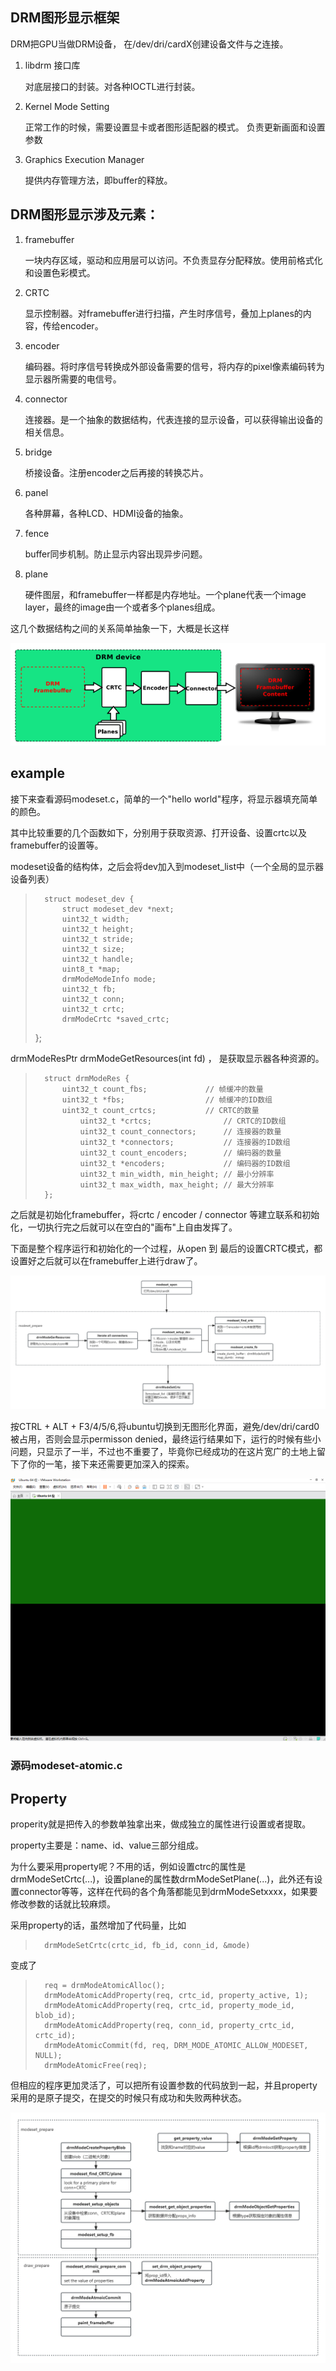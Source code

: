 ## DRM图形显示框架
DRM把GPU当做DRM设备， 在/dev/dri/cardX创建设备文件与之连接。

1. libdrm 接口库

	对底层接口的封装。对各种IOCTL进行封装。

2. Kernel Mode Setting

	正常工作的时候，需要设置显卡或者图形适配器的模式。 负责更新画面和设置参数

3. Graphics Execution Manager

	提供内存管理方法，即buffer的释放。


## DRM图形显示涉及元素：
1. framebuffer

	一块内存区域，驱动和应用层可以访问。不负责显存分配释放。使用前格式化和设置色彩模式。

2. CRTC

	显示控制器。对framebuffer进行扫描，产生时序信号，叠加上planes的内容，传给encoder。

3. encoder

	编码器。将时序信号转换成外部设备需要的信号，将内存的pixel像素编码转为显示器所需要的电信号。

4. connector

	连接器。是一个抽象的数据结构，代表连接的显示设备，可以获得输出设备的相关信息。

5. bridge

	桥接设备。注册encoder之后再接的转换芯片。

6. panel

	各种屏幕，各种LCD、HDMI设备的抽象。

7. fence

	buffer同步机制。防止显示内容出现异步问题。

8. plane

	硬件图层，和framebuffer一样都是内存地址。一个plane代表一个image layer，最终的image由一个或者多个planes组成。


这几个数据结构之间的关系简单抽象一下，大概是长这样

![Image](./image/drm_1.png)



## example
接下来查看源码modeset.c，简单的一个"hello world"程序，将显示器填充简单的颜色。

其中比较重要的几个函数如下，分别用于获取资源、打开设备、设置crtc以及framebuffer的设置等。

modeset设备的结构体，之后会将dev加入到modeset_list中（一个全局的显示器设备列表）
>		struct modeset_dev {
>			struct modeset_dev *next;
>			uint32_t width;
>			uint32_t height;
>			uint32_t stride;
>			uint32_t size;
>			uint32_t handle;
>			uint8_t *map;
>			drmModeModeInfo mode;
>			uint32_t fb;
>			uint32_t conn;
>			uint32_t crtc;
>			drmModeCrtc *saved_crtc;
>};

drmModeResPtr drmModeGetResources(int fd) ， 是获取显示器各种资源的。

>		struct drmModeRes {
>			uint32_t count_fbs;             // 帧缓冲的数量
>  			uint32_t *fbs;                  // 帧缓冲的ID数组
>	   		uint32_t count_crtcs;           // CRTC的数量
>    			uint32_t *crtcs;                // CRTC的ID数组
>    			uint32_t count_connectors;      // 连接器的数量
>    			uint32_t *connectors;           // 连接器的ID数组
>    			uint32_t count_encoders;        // 编码器的数量
>		    	uint32_t *encoders;             // 编码器的ID数组
>		    	uint32_t min_width, min_height; // 最小分辨率
>		    	uint32_t max_width, max_height; // 最大分辨率
>		};

之后就是初始化framebuffer，将crtc / encoder / connector 等建立联系和初始化，一切执行完之后就可以在空白的"画布"上自由发挥了。

下面是整个程序运行和初始化的一个过程，从open 到 最后的设置CRTC模式，都设置好之后就可以在framebuffer上进行draw了。

![Image](./image/drm_2.png)

按CTRL + ALT + F3/4/5/6,将ubuntu切换到无图形化界面，避免/dev/dri/card0被占用，否则会显示permisson denied，最终运行结果如下，运行的时候有些小问题，只显示了一半，不过也不重要了，毕竟你已经成功的在这片宽广的土地上留下了你的一笔，接下来还需要更加深入的探索。

![Image](./image/drm_3.png)

### 源码modeset-atomic.c
## Property
properity就是把传入的参数单独拿出来，做成独立的属性进行设置或者提取。

property主要是：name、id、value三部分组成。

为什么要采用property呢？不用的话，例如设置ctrc的属性是drmModeSetCrtc(...)，设置plane的属性数drmModeSetPlane(...)，此外还有设置connector等等，这样在代码的各个角落都能见到drmModeSetxxxx，如果要修改参数的话就比较麻烦。

采用property的话，虽然增加了代码量，比如
>		drmModeSetCrtc(crtc_id, fb_id, conn_id, &mode)

变成了

>		req = drmModeAtomicAlloc();
>		drmModeAtomicAddProperty(req, crtc_id, property_active, 1);
>		drmModeAtomicAddProperty(req, crtc_id, property_mode_id, blob_id);
>		drmModeAtomicAddProperty(req, conn_id, property_crtc_id, crtc_id);
>		drmModeAtomicCommit(fd, req, DRM_MODE_ATOMIC_ALLOW_MODESET, NULL);
>		drmModeAtomicFree(req);

但相应的程序更加灵活了，可以把所有设置参数的代码放到一起，并且property采用的是原子提交，在提交的时候只有成功和失败两种状态。

![Image](./image/drm_property_1.png)




